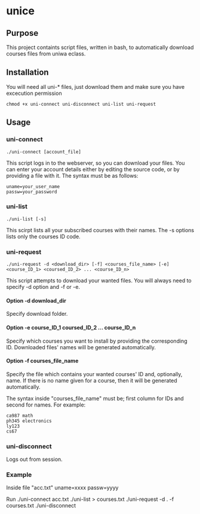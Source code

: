 # unice

## Purpose
This project containts script files, written in bash, to automatically download courses files from uniwa eclass.

## Installation
You will need all uni-* files, just download them and make sure you have excecution permission

    chmod +x uni-connect uni-disconnect uni-list uni-request

## Usage

### uni-connect

    ./uni-connect [account_file]

This script logs in to the webserver, so you can download your files.
You can enter your account details either by editing the source code, or by providing a file with it. The syntax must be as follows:

    uname=your_user_name
    passw=your_password
 
### uni-list

    ./uni-list [-s]

This scirpt lists all your subscribed courses with their names. The -s options lists only the courses ID code.

### uni-request

    ./uni-request -d <download_dir> [-f] <courses_file_name> [-e] <course_ID_1> <coursed_ID_2> ... <course_ID_n>

This script attempts to download your wanted files. You will always need to specify -d option and -f or -e.

#### Option -d download_dir

Specify download folder.

#### Option -e course_ID_1 coursed_ID_2 ... course_ID_n

Specify which courses you want to install by providing the corresponding ID. Downloaded files' names will be generated automatically.

#### Option -f courses_file_name

Specify the file which contains your wanted courses' ID and, optionally, name.
If there is no name given for a course, then it will be generated automatically.

The syntax inside "courses_file_name" must be; first column for IDs and second for names. For example:

    ca987 math
    ph345 electronics
    ly123
    cs67

### uni-disconnect

Logs out from session.

### Example

Inside file "acc.txt"
    uname=xxxx
    passw=yyyy
 
 Run
    ./uni-connect acc.txt
    ./uni-list > courses.txt
    ./uni-request -d . -f courses.txt
    ./uni-disconnect

